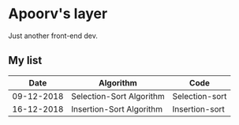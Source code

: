 # Apoorv's layer

Just another front-end dev.

## My list

| Date       | Algorithm                | Code           |
| ---------- | ------------------------ | -------------- |
| 09-12-2018 | Selection-Sort Algorithm | Selection-sort |
| 16-12-2018 | Insertion-Sort Algorithm | Insertion-sort |
